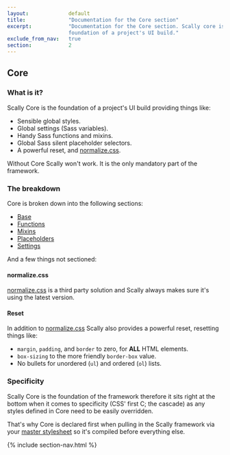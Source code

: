 ```yaml
---
layout:             default
title:              "Documentation for the Core section"
excerpt:            "Documentation for the Core section. Scally core is the
                    foundation of a project's UI build."
exclude_from_nav:   true
section:            2
---
```



## Core

### What is it?

Scally Core is the foundation of a project's UI build providing things like:

<ul class="o-list">
  <li>Sensible global styles.</li>
  <li>Global settings (Sass variables).</li>
  <li>Handy Sass functions and mixins.</li>
  <li>Global Sass silent placeholder selectors.</li>
  <li>A powerful reset, and <a href="http://necolas.github.io/normalize.css/" rel="external">normalize.css</a>.</li>
</ul>

<div class="c-alert  u-s-mb-base">
  <p>Without Core Scally won't work. It is the only mandatory part of the framework.</p>
</div>

### The breakdown

Core is broken down into the following sections:

<ul class="o-list">
  <li><a href="core-base.html">Base</a></li>
  <li><a href="core-functions.html">Functions</a></li>
  <li><a href="core-mixins.html">Mixins</a></li>
  <li><a href="core-placeholders.html">Placeholders</a></li>
  <li><a href="core-settings.html">Settings</a></li>
</ul>

And a few things not sectioned:

#### normalize.css

[normalize.css](http://necolas.github.io/normalize.css/) is a third party solution and Scally always makes sure it's using the latest version.

#### Reset

In addition to [normalize.css](http://necolas.github.io/normalize.css/) Scally also provides a powerful reset, resetting
things like:

<ul class="o-list">
  <li><code class="c-inline-code">margin</code>, <code class="c-inline-code">padding</code>, and <code class="c-inline-code">border</code> to zero, for <strong>ALL</strong> HTML elements.</li>
  <li><code class="c-inline-code">box-sizing</code> to the more friendly <code class="c-inline-code">border-box</code> value.</li>
  <li>No bullets for unordered (<code class="c-inline-code">ul</code>) and ordered (<code class="c-inline-code">ol</code>) lists.</li>
</ul>

### Specificity

Scally Core is the foundation of the framework therefore it sits right at the
bottom when it comes to specificity (CSS' first C; the cascade) as any styles
defined in Core need to be easily overridden.

That's why Core is declared first when pulling in the Scally framework via your
<a href="">master stylesheet</a> so it's compiled before everything else.

<!-- ### Further reading -->

<!-- <ul class="o-list">
  <li><a href="http://thesassway.com/advanced/pure-sass-functions" rel="external">Using pure Sass functions to make reusable logic more useful</a></li>
  <li><a href="http://thesassway.com/intermediate/leveraging-sass-mixins-for-cleaner-code" rel="external">Leveraging Sass mixins for cleaner code</a></li>
  <li><a href="http://csswizardry.com/2014/11/when-to-use-extend-when-to-use-a-mixin/" rel="external">When to use <code class="c-inline-code">@extend</code>; when to use a mixin</a></li>
  <li><a href="http://necolas.github.io/normalize.css/" rel="external">normalize.css</a></li>
</ul> -->

{% include section-nav.html %}
